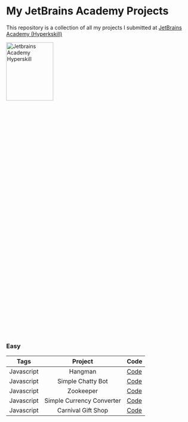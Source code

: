 # My JetBrains Academy Projects
This repository is a collection of all my projects I submitted at [JetBrains Academy (Hyperkskill)](https://hyperskill.org/)

<a href="https://hyperskill.org/"><img src="https://priyadogra.com/wp-content/uploads/2021/01/preview.png" alt="Jetbrains Academy Hyperskill" width="50%" height="20%"></a>

### Easy

| Tags | Project | Code |
| ----- | :------: | ----- |
| Javascript | Hangman | [Code](https://github.com/LOsioChico/hyperskill-jetbrains/tree/main/Hangman) |
| Javascript | Simple Chatty Bot | [Code](https://github.com/LOsioChico/Jetbrains-Academy-Hyperksill/tree/main/Simple%20Chatty%20Bot) |
| Javascript | Zookeeper | [Code](https://github.com/LOsioChico/Jetbrains-Academy-Hyperksill/tree/main/Zookeeper) |
| Javascript | Simple Currency Converter | [Code](https://github.com/LOsioChico/Jetbrains-Academy-Hyperksill/tree/main/Simple%20Currency%20Converter) |
| Javascript | Carnival Gift Shop | [Code](https://github.com/LOsioChico/Jetbrains-Academy-Hyperksill/tree/main/Carnival%20Gift%20Shop) |
